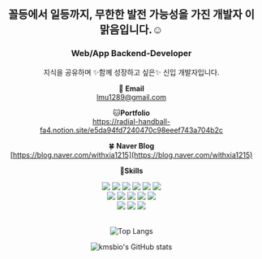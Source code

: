 <div align="center">

## 꼴등에서 일등까지, 무한한 발전 가능성을 가진 개발자 이맑음입니다.☺️
### Web/App **Backend-Developer**
지식을 공유하며 ✨함께 성장하고 싶은✨ 신입 개발자입니다. <br>
  
📧 **Email** <br>
 [lmu1289@gmail.com](mailto:lmu1289@gmail.com) <br>
  
🐱**Portfolio** <br>
https://radial-handball-fa4.notion.site/e5da94fd7240470c98eeef743a704b2c <br>
  
🍀 **Naver Blog** <br>
[https://blog.naver.com/withxia1215](https://blog.naver.com/withxia1215) <br>
  
💪**Skills**
  
  <img src="https://img.shields.io/badge/C-A8B9CC?style=flat-square&logo=C&logoColor=white"/>
  <img src="https://img.shields.io/badge/C++-00599C?style=flat-square&logo=C++&logoColor=white"/>
  <img src="https://img.shields.io/badge/Python-3776AB?style=flat-square&logo=Python&logoColor=white"/>
  <img src="https://img.shields.io/badge/Java-007396?style=flat-square&logo=Java&logoColor=white"/>
  <img src="https://img.shields.io/badge/Kotlin-0095D5?style=flat-square&logo=Kotlin&logoColor=white"/>
  <img src="https://img.shields.io/badge/HTML5-E34F26?style=flat-square&logo=HTML5&logoColor=white"/> 
  <br>
  
  <img src="https://img.shields.io/badge/Amazon AWS-232F3E?style=flat-square&logo=Amazon AWS&logoColor=white"/>
  <img src="https://img.shields.io/badge/Firebase-FFCA28?style=flat-square&logo=Firebase&logoColor=white"/>
  <img src="https://img.shields.io/badge/Spring-6DB33F?style=flat-square&logo=Spring&logoColor=white"/>
  <img src="https://img.shields.io/badge/Django-092E20?style=flat-square&logo=Django&logoColor=white"/>
  <img src="https://img.shields.io/badge/Node.js-339933?style=flat-square&logo=Node.js&logoColor=white"/> 
  <br>
  
  <img src="https://img.shields.io/badge/Visual Studio Code-007ACC?style=flat-square&logo=Visual Studio Code&logoColor=white"/>
  <img src="https://img.shields.io/badge/IntelliJ IDEA-000000?style=flat-square&logo=IntelliJ IDEA&logoColor=white"/>
  <img src="https://img.shields.io/badge/Android Studio-3DDC84?style=flat-square&logo=Android Studio&logoColor=white"/>
  <br>
  <br>
  
  ![Top Langs](https://github-readme-stats.vercel.app/api/top-langs/?username=Leemalgum)
  
  ![kmsbio's GitHub stats](https://github-readme-stats.vercel.app/api?username=Leemalgum)
  
</div>
